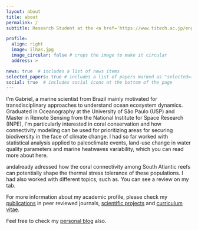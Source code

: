 ```yaml
---
layout: about
title: about
permalink: /
subtitle: Research Student at the <a href='https://www.titech.ac.jp/english'>Tokyo Institute of Technology</a>. Tokyo, Japan.

profile:
  align: right
  image: ilhas.jpg
  image_circular: false # crops the image to make it circular
  address: >

news: true  # includes a list of news items
selected_papers: true # includes a list of papers marked as "selected={true}"
social: true  # includes social icons at the bottom of the page
---
```


I'm Gabriel, a marine scientist from Brazil mainly motivated for transdisciplinary approaches to understand ocean ecosystem dynamics. Graduated in Oceanography at the University of São Paulo (USP) and Master in Remote Sensing from the National Institute for Space Research (INPE), I'm particularly interested in coral conservation and how connectivity modeling can be used for prioritizing areas for securing biodiversity in the face of climate change. I had so far worked with statistical analysis applied to paleoclimate events, land-use change in water quality parameters and marine heatwaves variability, which you can read more about here. 

andalready adressed how the coral connectivity among South Atlantic reefs can potentially shape the thermal stress tolerance of these populations. I had also worked with different topics, such as. You can see a review on my tab. 

For more information about my academic profile, please check my <a href='https://silvaglx.github.io/publications/'>publications</a> in peer reviewed journals, <a href='https://silvaglx.github.io/projects/'>scientific projects</a> and <a href='https://silvaglx.github.io/cv/'>curriculum vitae</a>.

Feel free to check my <a href='https://silvaglx.github.io/blog/'>personal blog</a> also.
